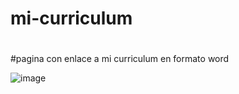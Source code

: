 # mi-curriculum
#
#pagina con enlace a mi curriculum en formato word 

![image](https://user-images.githubusercontent.com/49913741/110193423-8d4bd380-7e12-11eb-840e-7f6eafb8234b.png)


